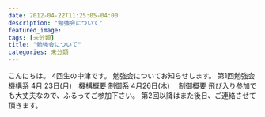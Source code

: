 ```yaml
---
date: 2012-04-22T11:25:05-04:00
description: "勉強会について"
featured_image: 
tags: [未分類]
title: "勉強会について"
categories: 未分類
---
```


こんにちは。
4回生の中津です。
勉強会についてお知らせします。
第1回勉強会
機構系
4月 23日(月)　機構概要
制御系
4月26日(木)　 制御概要
飛び入り参加でも大丈夫なので、ふるってご参加下さい。
第2回以降はまた後日、ご連絡させて頂きます。
